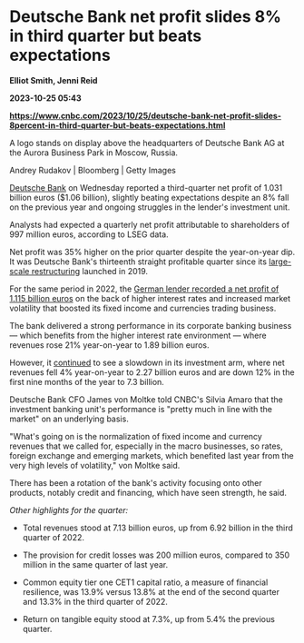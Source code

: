 # Deutsche Bank net profit slides 8% in third quarter but beats expectations
**Elliot Smith, Jenni Reid**

**2023-10-25 05:43**

**https://www.cnbc.com/2023/10/25/deutsche-bank-net-profit-slides-8percent-in-third-quarter-but-beats-expectations.html**

A logo stands on display above the headquarters of Deutsche Bank AG at the Aurora Business Park in Moscow, Russia.

Andrey Rudakov | Bloomberg | Getty Images

[Deutsche Bank](https://www.cnbc.com/quotes/DBK-FF/) on Wednesday reported a third-quarter net profit of 1.031 billion euros ($1.06 billion), slightly beating expectations despite an 8% fall on the previous year and ongoing struggles in the lender's investment unit.

Analysts had expected a quarterly net profit attributable to shareholders of 997 million euros, according to LSEG data.

Net profit was 35% higher on the prior quarter despite the year-on-year dip. It was Deutsche Bank's thirteenth straight profitable quarter since its [large-scale restructuring](https://www.cnbc.com/2019/07/07/deutsche-bank-will-exit-its-global-equities-business-and-scale-back-investment-bank.html) launched in 2019.

For the same period in 2022, the [German lender recorded a net profit of 1.115 billion euros](https://www.cnbc.com/2022/10/26/deutsche-bank-earnings-q3-2022.html) on the back of higher interest rates and increased market volatility that boosted its fixed income and currencies trading business.

The bank delivered a strong performance in its corporate banking business — which benefits from the higher interest rate environment — where revenues rose 21% year-on-year to 1.89 billion euros.

However, it [continued](https://www.cnbc.com/2023/07/26/deutsche-bank-beats-expectations-despite-27percent-drop-in-profit-jump-in-costs.html) to see a slowdown in its investment arm, where net revenues fell 4% year-on-year to 2.27 billion euros and are down 12% in the first nine months of the year to 7.3 billion.

Deutsche Bank CFO James von Moltke told CNBC's Silvia Amaro that the investment banking unit's performance is "pretty much in line with the market" on an underlying basis.

"What's going on is the normalization of fixed income and currency revenues that we called for, especially in the macro businesses, so rates, foreign exchange and emerging markets, which benefited last year from the very high levels of volatility," von Moltke said.

There has been a rotation of the bank's activity focusing onto other products, notably credit and financing, which have seen strength, he said.

_Other highlights for the quarter:_

*   Total revenues stood at 7.13 billion euros, up from 6.92 billion in the third quarter of 2022.

*   The provision for credit losses was 200 million euros, compared to 350 million in the same quarter of last year.
*   Common equity tier one CET1 capital ratio, a measure of financial resilience, was 13.9% versus 13.8% at the end of the second quarter and 13.3% in the third quarter of 2022.
*   Return on tangible equity stood at 7.3%, up from 5.4% the previous quarter.